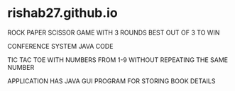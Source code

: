 # rishab27.github.io
ROCK PAPER SCISSOR GAME WITH 3 ROUNDS BEST OUT OF 3 TO WIN

CONFERENCE SYSTEM JAVA CODE

TIC TAC TOE WITH NUMBERS FROM 1-9 WITHOUT REPEATING THE SAME NUMBER


APPLICATION HAS JAVA GUI PROGRAM FOR STORING BOOK DETAILS

